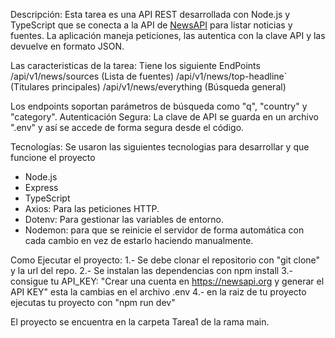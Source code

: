 Descripción: Esta tarea es una API REST desarrollada con Node.js y TypeScript que se conecta a la API de [NewsAPI](https://newsapi.org/) para listar noticias y fuentes.
La aplicación maneja peticiones, las autentica con la clave API y las devuelve en formato JSON.

Las caracteristicas de la tarea:
Tiene los siguiente EndPoints
    /api/v1/news/sources (Lista de fuentes)
    /api/v1/news/top-headline` (Titulares principales)
    /api/v1/news/everything (Búsqueda general)
    
Los endpoints soportan parámetros de búsqueda como "q", "country" y "category".
Autenticación Segura: La clave de API se guarda en un archivo ".env" y así se accede de forma segura desde el código.


Tecnologías: 
Se usaron las siguientes tecnologias para desarrollar y que funcione el proyecto
- Node.js
- Express
- TypeScript
- Axios: Para las peticiones HTTP.
- Dotenv: Para gestionar las variables de entorno.
- Nodemon: para que se reinicie el servidor de forma automática con cada cambio en vez de estarlo haciendo manualmente.

Como Ejecutar el proyecto:
1.- Se debe clonar el repositorio con "git clone" y la url del repo.
2.- Se instalan las dependencias con npm install
3.- consigue tu API_KEY: "Crear una cuenta en https://newsapi.org  y generar el API KEY" esta la cambias en el archivo .env 
4.- en la raiz de tu proyecto ejecutas tu proyecto con "npm run dev"

El proyecto se encuentra en la carpeta Tarea1 de la rama main.
